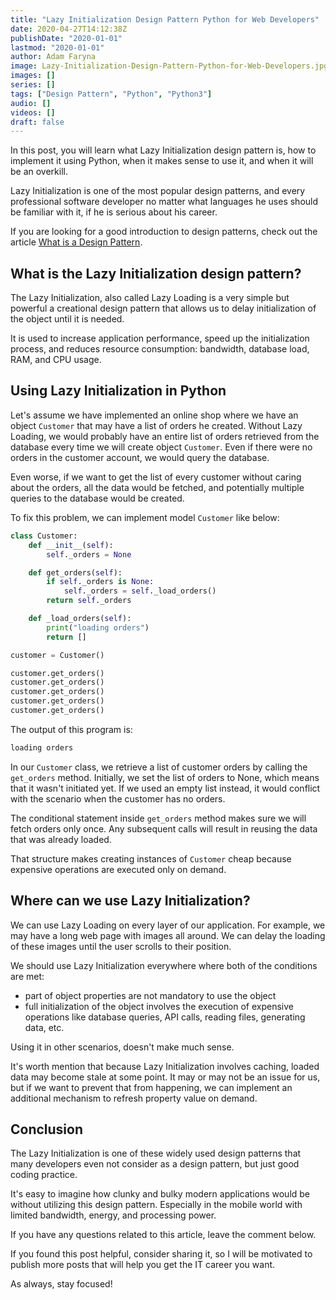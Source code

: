 ```yaml
---
title: "Lazy Initialization Design Pattern Python for Web Developers"
date: 2020-04-27T14:12:38Z
publishDate: "2020-01-01"
lastmod: "2020-01-01"
author: Adam Faryna
image: Lazy-Initialization-Design-Pattern-Python-for-Web-Developers.jpg
images: []
series: []
tags: ["Design Pattern", "Python", "Python3"]
audio: []
videos: []
draft: false
---
```


In this post, you will learn what Lazy Initialization design pattern is, how to implement it using Python, when it makes sense to use it, and when it will be an overkill.

Lazy Initialization is one of the most popular design patterns, and every professional software developer no matter what languages he uses should be familiar with it, if he is serious about his career.

If you are looking for a good introduction to design patterns, check out the article [What is a Design Pattern](/posts/what-is-a-design-pattern).

## What is the Lazy Initialization design pattern?

The Lazy Initialization, also called Lazy Loading is a very simple but powerful a creational design pattern that allows us to delay initialization of the object until it is needed.

It is used to increase application performance, speed up the initialization process, and reduces resource consumption: bandwidth, database load, RAM, and CPU usage.

## Using Lazy Initialization in Python

Let's assume we have implemented an online shop where we have an object `Customer` that may have a list of orders he created. Without Lazy Loading, we would probably have an entire list of orders retrieved from the database every time we will create object `Customer`. Even if there were no orders in the customer account, we would query the database.

Even worse, if we want to get the list of every customer without caring about the orders, all the data would be fetched, and potentially multiple queries to the database would be created.

To fix this problem, we can implement model `Customer` like below:

```python
class Customer:
    def __init__(self):
        self._orders = None

    def get_orders(self):
        if self._orders is None:
            self._orders = self._load_orders()
        return self._orders

    def _load_orders(self):
        print("loading orders")
        return []

customer = Customer()

customer.get_orders()
customer.get_orders()
customer.get_orders()
customer.get_orders()
customer.get_orders()
```

The output of this program is:

```bash
loading orders
```

In our `Customer` class, we retrieve a list of customer orders by calling the `get_orders` method. Initially, we set the list of orders to None, which means that it wasn't initiated yet. If we used an empty list instead, it would conflict with the scenario when the customer has no orders.

The conditional statement inside `get_orders` method makes sure we will fetch orders only once. Any subsequent calls will result in reusing the data that was already loaded.

That structure makes creating instances of `Customer` cheap because expensive operations are executed only on demand.

## Where can we use Lazy Initialization?

We can use Lazy Loading on every layer of our application. For example, we may have a long web page with images all around. We can delay the loading of these images until the user scrolls to their position.

We should use Lazy Initialization everywhere where both of the conditions are met:

- part of object properties are not mandatory to use the object
- full initialization of the object involves the execution of expensive operations like database queries, API calls, reading files, generating data, etc.

Using it in other scenarios, doesn't make much sense.

It's worth mention that because Lazy Initialization involves caching, loaded data may become stale at some point. It may or may not be an issue for us, but if we want to prevent that from happening, we can implement an additional mechanism to refresh property value on demand.

## Conclusion

The Lazy Initialization is one of these widely used design patterns that many developers even not consider as a design pattern, but just good coding practice.

It's easy to imagine how clunky and bulky modern applications would be without utilizing this design pattern. Especially in the mobile world with limited bandwidth, energy, and processing power.

If you have any questions related to this article, leave the comment below.

If you found this post helpful, consider sharing it, so I will be motivated to publish more posts that will help you get the IT career you want.

As always, stay focused!
